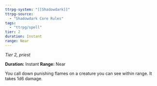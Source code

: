 ```yaml
---
ttrpg-system: "[[Shadowdark]]"
ttrpg-source: 
  - "Shadowdark Core Rules"
tags:
  - "ttrpg/spell"
tier: 2
duration: Instant
range: Near
---
```

*Tier 2, priest*

**Duration:** Instant
**Range:** Near

You call down punishing flames on a creature you can see within range. It takes 1d6 damage.
